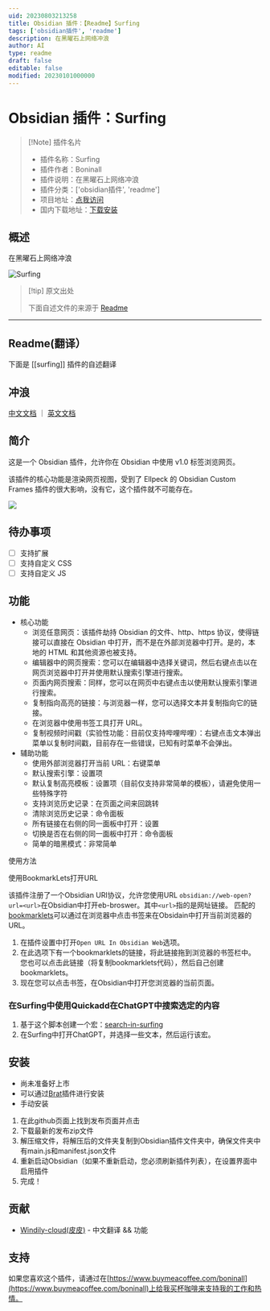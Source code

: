 ```yaml
---
uid: 20230803213258
title: Obsidian 插件：【Readme】Surfing
tags: ['obsidian插件', 'readme']
description: 在黑曜石上网络冲浪
author: AI
type: readme
draft: false
editable: false
modified: 20230101000000
---
```


# Obsidian 插件：Surfing

> [!Note] 插件名片
> - 插件名称：Surfing
> - 插件作者：Boninall
> - 插件说明：在黑曜石上网络冲浪
> - 插件分类：['obsidian插件', 'readme']
> - 项目地址：[点我访问](https://github.com/PKM-er/Obsidian-Surfing)
> - 国内下载地址：[下载安装](https://pkmer.cn/products/plugin/pluginMarket/?surfing)

## 概述

在黑曜石上网络冲浪

![Surfing](https://cdn.pkmer.cn/covers/surfing.png!pkmer)

> [!tip] 原文出处
> 
>下面自述文件的来源于 [Readme](https://ghproxy.net/https://raw.githubusercontent.com/PKM-er/Obsidian-Surfing/main/README.md)
> 

---

## Readme(翻译）

下面是 [[surfing]] 插件的自述翻译



## 冲浪

[中文文档](README-ZH.md) ｜ [英文文档](README.md)

## 简介

这是一个 Obsidian 插件，允许你在 Obsidian 中使用 v1.0 标签浏览网页。

该插件的核心功能是渲染网页视图，受到了 Ellpeck 的 Obsidian Custom Frames 插件的很大影响，没有它，这个插件就不可能存在。

![](assets/obsidian-web-browser.png)

## 待办事项

- [ ] 支持扩展
- [ ] 支持自定义 CSS
- [ ] 支持自定义 JS

## 功能

- 核心功能
	- 浏览任意网页：该插件劫持 Obsidian 的文件、http、https 协议，使得链接可以直接在 Obsidian 中打开，而不是在外部浏览器中打开。是的，本地的 HTML 和其他资源也被支持。
	- 编辑器中的网页搜索：您可以在编辑器中选择关键词，然后右键点击以在网页浏览器中打开并使用默认搜索引擎进行搜索。
	- 页面内网页搜索：同样，您可以在网页中右键点击以使用默认搜索引擎进行搜索。
	- 复制指向高亮的链接：与浏览器一样，您可以选择文本并复制指向它的链接。
	- 在浏览器中使用书签工具打开 URL。
	- 复制视频时间戳（实验性功能：目前仅支持哔哩哔哩）：右键点击文本弹出菜单以复制时间戳，目前存在一些错误，已知有时菜单不会弹出。
- 辅助功能
	- 使用外部浏览器打开当前 URL：右键菜单
	- 默认搜索引擎：设置项
	- 默认复制高亮模板：设置项（目前仅支持非常简单的模板），请避免使用一些特殊字符
	- 支持浏览历史记录：在页面之间来回跳转
	- 清除浏览历史记录：命令面板
	- 所有链接在右侧的同一面板中打开：设置
	- 切换是否在右侧的同一面板中打开：命令面板
	- 简单的暗黑模式：非常简单

使用方法

使用BookmarkLets打开URL

该插件注册了一个Obsidian URI协议，允许您使用URL `obsidian://web-open?url=<url>`在Obsidian中打开eb-broswer。其中`<url>`指的是网址链接。
匹配的[bookmarklets](https://en.wikipedia.org/wiki/Bookmarklet)可以通过在浏览器中点击书签来在Obsidain中打开当前浏览器的URL。

1. 在插件设置中打开`Open URL In Obsidian Web`选项。
2. 在此选项下有一个bookmarklets的链接，将此链接拖到浏览器的书签栏中。您也可以点击此链接（将复制bookmarklets代码），然后自己创建bookmarklets。
3. 现在您可以点击书签，在Obsidian中打开您浏览器的当前页面。

### 在Surfing中使用Quickadd在ChatGPT中搜索选定的内容

1. 基于这个脚本创建一个宏：[search-in-surfing](https://gist.github.com/Quorafind/c70c6c698feeed66465d59efc39e4e1c)
2. 在Surfing中打开ChatGPT，并选择一些文本，然后运行该宏。

## 安装

- 尚未准备好上市
- 可以通过[Brat](https://github.com/TfTHacker/obsidian42-brat)插件进行安装
- 手动安装

1. 在此github页面上找到发布页面并点击
2. 下载最新的发布zip文件
3. 解压缩文件，将解压后的文件夹复制到Obsidian插件文件夹中，确保文件夹中有main.js和manifest.json文件
4. 重新启动Obsidian（如果不重新启动，您必须刷新插件列表），在设置界面中启用插件
5. 完成！

## 贡献

- [Windily-cloud(皮皮)](https://github.com/windily-cloud) - 中文翻译 && 功能

## 支持

如果您喜欢这个插件，请通过在[https://www.buymeacoffee.com/boninall](https://www.buymeacoffee.com/boninall)上给我买杯咖啡来支持我的工作和热情。





